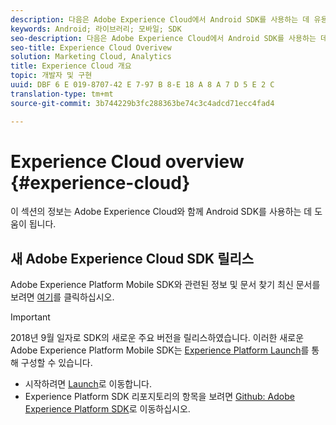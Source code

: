 ```yaml
---
description: 다음은 Adobe Experience Cloud에서 Android SDK를 사용하는 데 유용한 정보입니다.
keywords: Android; 라이브러리; 모바일; SDK
seo-description: 다음은 Adobe Experience Cloud에서 Android SDK를 사용하는 데 유용한 정보입니다.
seo-title: Experience Cloud Overivew
solution: Marketing Cloud, Analytics
title: Experience Cloud 개요
topic: 개발자 및 구현
uuid: DBF 6 E 019-8707-42 E 7-97 B 8-E 18 A 8 A 7 D 5 E 2 C
translation-type: tm+mt
source-git-commit: 3b744229b3fc288363be74c3c4adcd71ecc4fad4

---
```



# Experience Cloud overview {#experience-cloud}

이 섹션의 정보는 Adobe Experience Cloud와 함께 Android SDK를 사용하는 데 도움이 됩니다.

## 새 Adobe Experience Cloud SDK 릴리스

Adobe Experience Platform Mobile SDK와 관련된 정보 및 문서 찾기 최신 문서를 보려면 [여기](https://aep-sdks.gitbook.io/docs/)를 클릭하십시오.

>[!IMPORTANT]
>
>2018년 9월 일자로 SDK의 새로운 주요 버전을 릴리스하였습니다. 이러한 새로운 Adobe Experience Platform Mobile SDK는 [Experience Platform Launch](https://www.adobe.com/experience-platform/launch.html)를 통해 구성할 수 있습니다.

* 시작하려면 [Launch](https://launch.adobe.com/)로 이동합니다.
* Experience Platform SDK 리포지토리의 항목을 보려면 [Github: Adobe Experience Platform SDK](https://github.com/Adobe-Marketing-Cloud/acp-sdks)로 이동하십시오.
